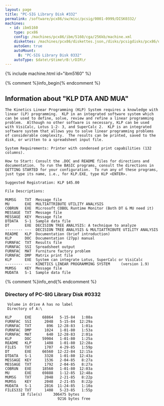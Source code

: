 ```yaml
---
layout: page
title: "PC-SIG Library Disk #332"
permalink: /software/pcx86/sw/misc/pcsig/0001-0999/DISK0332/
machines:
  - id: ibm5160
    type: pcx86
    config: /machines/pcx86/ibm/5160/cga/256kb/machine.xml
    diskettes: /machines/pcx86/diskettes.json,/disks/pcsigdisks/pcx86/diskettes.json
    autoGen: true
    autoMount:
      B: "PC-SIG Library Disk 0332"
    autoType: $date\r$time\rB:\rDIR\r
---
```


{% include machine.html id="ibm5160" %}

{% comment %}info_begin{% endcomment %}

## Information about "KLP DTA AND MUA"

    The Kinetics Linear Programming (KLP) System requires a knowledge with
    linear (LP) programming.  KLP in an integrated software system which
    can be used to define, solve, review and refine a linear programming
    problem.  Although no other software is necessary, KLP can be used
    with VisiCalc, Lotus 1-2- 3, and SuperCalc 2.  KLP is an integrated
    software system that allows you to solve linear programming problems
    of considerable complexity.  The results can be printed, saved to the
    disk, or written to a spreadsheet input file.
    
    System Requirements: Printer with condensed print capabilities (132
    columns).
    
    How to Start: Consult the .DOC and README files for directions and
    documentation.  To run the BASIC programs, consult the directions in
    GETTING STARTED for your configuration.  To run any of these programs,
    just type its name, i.e., for KLP.EXE, type KLP <ENTER>.
    
    Suggested Registration: KLP $45.00
    
    File Descriptions:
    
    MUMSG    TXT  Message file
    MU       EXE  MULTIATTRIBUTE UTILITY ANALYSIS
    COBRUN   EXE  Microsoft COBOL Runtime Monitor (Both DT & MU need it)
    MESSAGE  TXT  Message file
    MESSAGE  KEY  Message file
    DTDATA   S-1  Sample data file
    DT       EXE  DECISION TREE ANALYSIS: A technique to analyze
    -------- ---  DECISION TREE ANALYSIS & MULTIATTRIBUTE UTILITY ANALYSIS
    README   KLP  Documentation (brief introduction)
    KLP      DOC  Documentation (27pp) manual
    FURNFAC  TXT  Results file
    FURNFAC  SSI  Spreadsheet output
    FURNFAC  MAT  Furniture factory problem
    FURNFAC  DMP  Matrix print file
    KLP      EXE  System can integrate Lotus, SuperCalc or VisiCalc
    -------- ---  KINETICS LINEAR PROGRAMMING SYSTEM     (version 1.9)
    MUMSG    KEY  Message file
    MUDATA   S-1  Sample data file
{% comment %}info_end{% endcomment %}


### Directory of PC-SIG Library Disk #0332

     Volume in drive A has no label
     Directory of A:\

    KLP      EXE     68864   5-15-84   1:08a
    FURNFAC  SSI      2048   5-15-84  12:29a
    FURNFAC  TXT       896  12-28-83   1:01a
    FURNFAC  DMP      1024   1-01-80   1:53a
    FURNFAC  MAT       640  12-28-83   2:01a
    KLP      DOC     59904   1-01-80   1:25a
    README   KLP      1408   1-01-80  12:28a
    FILES    TXT      1707   4-29-85   1:59p
    DT       EXE     66560  12-22-84  12:15a
    DTDATA   S-1      3328   1-01-80  12:43a
    MESSAGE  KEY      1536   2-04-85   8:27a
    MESSAGE  TXT      1792   2-04-85   8:27a
    COBRUN   EXE     18560   1-01-80  12:03a
    MU       EXE     69888   1-12-85  12:48a
    MUMSG    TXT      2048   2-21-85   8:22p
    MUMSG    KEY      2048   2-21-85   8:22p
    MUDATA   S-1      2816  11-24-85   1:10a
    FILES332 TXT      1408   5-23-85   1:55p
           18 file(s)     306475 bytes
                            9216 bytes free
